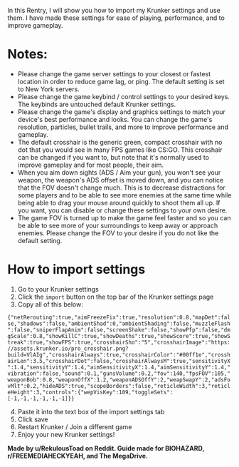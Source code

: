In this Rentry, I will show you how to import my Krunker settings and use them. I have made these settings for ease of playing, performance, and to improve gameplay.

# **Notes:**
- Please change the game server settings to your closest or fastest location in order to reduce game lag, or ping. The default setting is set to New York servers.
- Please change the game keybind / control settings to your desired keys. The keybinds are untouched default Krunker settings.
- Please change the game's display and graphics settings to match your device's best performance and looks. You can change the game's resolution, particles, bullet trails, and more to improve performance and gameplay.
- The default crosshair is the generic green, compact crosshair with no dot that you would see in many FPS games like CS:GO. This crosshair can be changed if you want to, but note that it's normally used to improve gameplay and for most people, their aim.
- When you aim down sights (ADS / Aim your gun), you won't see your weapon, the weapon's ADS offset is moved down, and you can notice that the FOV doesn't change much. This is to decrease distractions for some players and to be able to see more enemies at the same time while being able to drag your mouse around quickly to shoot them all up. If you want, you can disable or change these settings to your own desire.
- The game FOV is turned up to make the game feel faster and so you can be able to see more of your surroundings to keep away or approach enemies. Please change the FOV to your desire if you do not like the default setting.

# **How to import settings**
1. Go to your Krunker settings
2. Click the `import` button on the top bar of the Krunker settings page
3. Copy all of this below:

`{"netRerouting":true,"aimFreezeFix":true,"resolution":0.8,"mapDet":false,"shadows":false,"ambientShad":0,"ambientShading":false,"muzzleFlash":false,"sniperFlapAnim":false,"screenShake":false,"showPfp":false,"dmgScale":0.8,"showKillC":true,"showDeaths":true,"showScore":true,"showStreak":true,"showFPS":true,"crosshairSho":"5","crosshairImage":"https://assets.krunker.io/pro_crosshair.png?build=VlAIg","crosshairAlways":true,"crosshairColor":"#00ff1e","crosshairLen":3.5,"crosshairDot":false,"crosshairAlwaysM":true,"sensitivityX":1.4,"sensitivityY":1.4,"aimSensitivityX":1.4,"aimSensitivityY":1.4,"vibration":false,"sound":0.1,"gunsVolume":0.2,"fov":140,"fpsFOV":105,"weaponBob":0.8,"weaponOffX":1.2,"weaponADSOffY":2,"weapSwapY":2,"adsFovMlt":0.2,"hideADS":true,"scopeBorders":false,"reticleWidth":3,"reticleHeight":3,"controls":{"wepVisKey":109,"toggleSets":[-1,-1,-1,-1,-1,-1]}}`

4. Paste it into the text box of the import settings tab
5. Click save
6. Restart Krunker / Join a different game
7. Enjoy your new Krunker settings!

**Made by u/RekulousToad on Reddit. Guide made for BIOHAZARD, r/FREEMEDIAHECKYEAH, and The MegaDrive.**